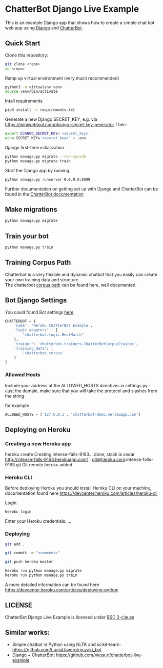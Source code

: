 # ChatterBot Django Live Example

This is an example Django app that shows how to create a simple chat bot web
app using [Django](https://ww.djangoproject.com) and [ChatterBot](https://github.com/gunthercox/ChatterBot).

## Quick Start

Clone this repository:

``` Bash
git clone <repo>
cd <repo>
```

Ramp up virtual environment (very much recommended)
``` Bash
python3 -m virtualenv venv
source venv/bin/activate
```

Intall requirements
``` Bash
pip3 install -r requirements.txt
```

Generate a new Django SECRET_KEY, e.g. via https://miniwebtool.com/django-secret-key-generator
Then:
``` Bash
export DJANGO_SECRET_KEY='<secret_key>'
echo SECRET_KEY='<secret_key>' > .env
```

Django first-time initialization

``` Bash
python manage.py migrate --run-syncdb
python manage.py migrate train
```

Start the Django app by running 

``` Bash
python manage.py runserver 0.0.0.0:8000
```

Further documentation on getting set up with Django and ChatterBot can be found in the [ChatterBot documentation](http://chatterbiot.readthedocs.io/en/latest/django.html)

## Make migrations

``` Bash
python manage.py migrate
```
## Train your bot

``` Bash
python manage.py train
```

## Training Corpus Path
Chatterbot is a very flexible and dynamic chatbot that you easily can create your own training data and structure.    
The chatterbot [corpus path](https://github.com/gunthercox/chatterbot-corpus) can be found here, well documented.

## Bot Django Settings
You could found Bot settings [here](./example_app/settings.py)

``` Python
CHATTERBOT = {
    'name': 'Heroku ChatterBot Example',
    'logic_adapters' : [
        "chatterbot.logic.BestMatch"
    ],
    'trainer': 'chatterbot.trainers.ChatterBotCorpusTrainer',
    'training_data': [
        'chatterbot.corpus'
    ]
}
```

### Allowed Hosts
Include your address at the ALLOWED_HOSTS directives in settings.py - Just the domain, make sure that you will take the protocol and slashes from the string

for example
``` Python
ALLOWED_HOSTS = ['127.0.0.1', 'chatterbot-demo.herokuapp.com']
```
    
## Deploying on Heroku

### Creating a new Heroku app

heroku create
Creating intense-falls-9163... done, stack is cedar
http://intense-falls-9163.herokuapp.com/ | git@heroku.com:intense-falls-9163.git
Git remote heroku added

### Heroku CLI

Before deploying Heroku you should install Heroku CLI on your machine, documentation found here https://devcenter.heroku.com/articles/heroku-cli

Login:

``` Bash
heroku login
```
Enter your Heroku credentials.
...

### Deploying

``` Bash
git add .

git commit -m "<comment>"

git push heroku master

heroku run python manage.py migrate
heroku run python manage.py train
```

A more detailed information can be found here https://devcenter.heroku.com/articles/deploying-python

## LICENSE
ChatterBot Django Live Example is licensed under [BSD 3-clause](./license.md)

## Similar works:

- Simple chatbot in Python using NLTK and scikit-learn: https://github.com/LuciaLlavero/ryuzaki_bot   
- Django + ChatterBot:  https://github.com/vkosuri/chatterbot-live-example    
